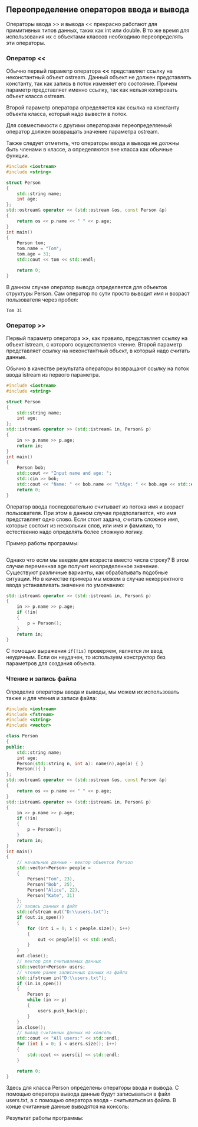 ## Переопределение операторов ввода и вывода

Операторы ввода >> и вывода << прекрасно работают для примитивных типов данных, таких как int или double. В то же время для использования 
их с объектами классов необходимо переопределять эти операторы.

### Оператор <<

Обычно первый параметр оператора **<<** представляет ссылку на неконстантный объект ostream. Данный объект не должен представлять 
константу, так как запись в поток изменяет его состояние. Причем параметр представляет именно ссылку, так как нельзя копировать объект класса ostream.

Второй параметр оператора определяется как ссылка на константу объекта класса, который надо вывести в поток.

Для совместимости с другими операторами переопределяемый оператор должен возвращать значение параметра ostream.

Также следует отметить, что операторы ввода и вывода не должны быть членами в классе, а определяются вне класса как обычные функции.

```cpp
#include <iostream>
#include <string>

struct Person 
{
    std::string name;
    int age;
};
std::ostream& operator << (std::ostream &os, const Person &p)
{
    return os << p.name << " " << p.age;
}
int main()
{
    Person tom; 
    tom.name = "Tom";
    tom.age = 31;
    std::cout << tom << std::endl;

    return 0;
}
```

В данном случае оператор вывода определяется для объектов структуры Person. Сам оператор по сути просто выводит имя и возраст пользователя 
через пробел:

```
Tom 31
```

### Оператор >>

Первый параметр оператора **>>**, как правило, представляет ссылку на объект istream, с которого осуществляется 
чтение. Второй параметр представляет ссылку на неконстантный объект, в который надо считать данные.

Обычно в качестве результата операторы возвращают ссылку на поток ввода istream из первого параметра.

```cpp
#include <iostream>
#include <string>

struct Person 
{
    std::string name;
    int age;
};
std::istream& operator >> (std::istream& in, Person& p)
{
    in >> p.name >> p.age;
    return in;
}
int main()
{
    Person bob;
    std::cout << "Input name and age: ";
    std::cin >> bob;
    std::cout << "Name: " << bob.name << "\tAge: " << bob.age << std::endl;
    return 0;
}
```

Оператор ввода последовательно считывает из потока имя и возраст пользователя. При этом в данном случае предполагается, что имя представляет 
одно слово. Если стоит задача, считать сложное имя, которые состоит из нескольких слов, или имя и фамилию, то естественно надо определять 
более сложную логику.

Пример работы программы:

```

```

Однако что если мы введем для возраста вместо числа строку? В этом случае переменная age получит неопределенное значение. Существуют различные варианты, 
как обрабатывать подобные ситуации. Но в качестве примера мы можем в случае некорректного ввода устанавливать значение по умолчанию:

```cpp
std::istream& operator >> (std::istream& in, Person& p)
{
    in >> p.name >> p.age;
    if (!in)
    {
        p = Person();
    }
    return in;
}
```

С помощью выражения `if(!is)` проверяем, является ли ввод неудачным. Если он неудачен, то используем конструктор без параметров 
для создания объекта.

### Чтение и запись файла

Определив операторы ввода и выводы, мы можем их использовать также и для чтения и записи файла:

```cpp
#include <iostream>
#include <fstream>
#include <string>
#include <vector>

class Person 
{
public:
    std::string name;
    int age;
    Person(std::string n, int a): name(n),age(a) { }
    Person(){ }
};
std::ostream& operator << (std::ostream &os, const Person &p)
{
    return os << p.name << " " << p.age;
}
std::istream& operator >> (std::istream& in, Person& p)
{
    in >> p.name >> p.age;
    if (!in)
    {
        p = Person();
    }
    return in;
}
int main()
{
    // начальные данные - вектор объектов Person
    std::vector<Person> people =
    {
        Person("Tom", 23),
        Person("Bob", 25),
        Person("Alice", 22),
        Person("Kate", 31)
    };
    // запись данных в файл
    std::ofstream out("D:\\users.txt");
    if (out.is_open())
    {
        for (int i = 0; i < people.size(); i++)
        {
            out << people[i] << std::endl;
        }
    }
    out.close();
    // вектор для считываемых данных
    std::vector<Person> users;
    // чтение ранее записанных данных из файла
    std::ifstream in("D:\\users.txt");
    if (in.is_open())
    {
        Person p;
        while (in >> p)
        {
            users.push_back(p);
        }
    }
    in.close();
    // вывод считанных данных на консоль
    std::cout << "All users:" << std::endl;
    for (int i = 0; i < users.size(); i++)
    {
        std::cout << users[i] << std::endl;
    }

    return 0;
}
```

Здесь для класса Person определены операторы ввода и вывода. С помощью оператора вывода данные будут записываться в файл users.txt, 
а с помощью оператора ввода - считываться из файла. В конце считанные данные выводятся на консоль:

Результат работы программы:

```

```

